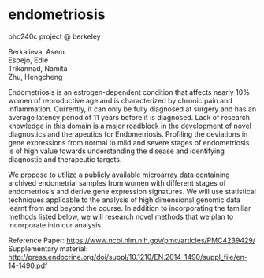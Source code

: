 # endometriosis
phc240c project @ berkeley

Berkalieva, Asem
<br>
Espejo, Edie
<br>
Trikannad, Namita
<br>
Zhu, Hengcheng

Endometriosis is an estrogen-dependent condition that affects nearly 10% women of reproductive age and is characterized by chronic pain and inflammation. Currently, it can only be fully diagnosed at surgery and has an average latency period of 11 years before it is diagnosed. Lack of research knowledge in this domain is a major roadblock in the development of novel diagnostics and therapeutics for Endometriosis. Profiling the deviations in gene expressions from normal to mild and severe stages of endometriosis is of high value towards understanding the disease and identifying diagnostic and therapeutic targets.

We propose to utilize a publicly available microarray data containing archived endometrial samples from women with different stages of endometriosis and derive gene expression signatures.  We will use statistical techniques applicable to the analysis of high dimensional genomic data learnt from and beyond the course. In addition to incorporating the familiar methods listed below, we will research novel methods that we plan to incorporate into our analysis.

Reference Paper: https://www.ncbi.nlm.nih.gov/pmc/articles/PMC4239429/
<br>
Supplementary material: http://press.endocrine.org/doi/suppl/10.1210/EN.2014-1490/suppl_file/en-14-1490.pdf
